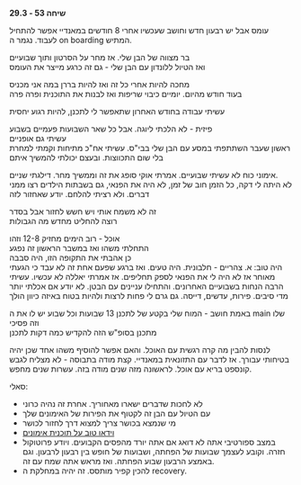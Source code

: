 **שיחה 53 \- 29.3**

עומס אבל יש רבעון חדש וחושב שעכשיו אחרי 8 חודשים במאנדיי אפשר להתחיל לעבוד. נגמר ה on boarding המתיש. 

בר מצווה של הבן שלי. אז מחר על הסרטון ותוך שבועיים  
ואז הטיול ללונדון עם הבן שלי \- גם זה כרגע מייצר את העומס

מחכה להיות אחרי כל זה ואז להיות בררן במה אני מכניס  
בעוד חודש מהיום. יומיים כיבוי שריפות ואז לבנות את התוכנית ופרה פרה

עשיתי עבודה בחודש האחרון שתאפשר לי לתכנן, להיות רגוע יחסית

פיזית \- לא הלכתי ליוגה. אבל כל שאר השבועות פעמיים בשבוע  
עשיתי גם אופניים  
ראשון שעבר השתתפתי במסע עם הבן שלי בבי"ס. עשיתי אח"כ מתיחות וקמתי למחרת בלי שום התכווצות. ובעצם יכולתי להמשיך איתם

אימוני כוח לא עשיתי שבועיים. אמרתי אוקי סופג את זה וממשיך מחר. דילגתי שניים.  
לא היתה לי דקה, כל הזמן חוב של זמן, לא היה את הפנאי, גם בשבתות הילדים רצו ממני דברים. ולא רציתי להלחם. יודע שאחזור לזה

זה לא משמח אותי ויש חשש לחזור אבל בסדר  
רוצה להחליט מחדש מה הגבולות

אוכל \- רוב הימים מחזיק 12-8 וזהו  
התחלתי משהו ואז במשבר הראשון זה נפגע  
כן אהבתי את התקופה הזו, היה סבבה  
היה טוב: א. צהריים \- חלבונית. היה טעים. ואז ברגע שפעם אחת זה לא עבד כי הגעתי מאוחר אז לא היה לי את הפנאי לספק תחליפים. אז אמרתי יאללה לא עכשיו. עשיתי הרבה הנחות בשבועיים האחרונים. והתחילו עניינים עם הבטן. לא יודע אם אכלתי יותר מדי סיבים. פירות, עדשים, דייסה. גם גרם לי פחות לרצות ולהיות בטוח באיזה כיוון הולך

באמת חושב \- המוח שלי בקטע של לתכנן 13 שבועות וכל שבוע יש לו את ה main שלו וזה פסיכי  
מתכנן בסופ"ש הזה להקדיש כמה דקות לתכנן

לנסות להבין מה קרה רגשית עם האוכל. והאם אפשר להוסיף משהו אחד שכן יהיה בטיחותי עבורך. אז לדבר עם התזונאית במאנדיי. קצת מודה בתבוסה \- לא מצליח לגבש קונספט בריא עם אוכל. לראשונה מזה שנים מודה בזה. עשרות שנים מחפש. 

סאלי:

* לא לחכות שדברים ישארו מאחוריך. אחרת זה נהיה כרוני  
* עם הטיול עם הבן זה לקטוף את הפירות של האימונים שלך  
* מי שנמצא בכושר צריך למצוא דרך לחזור לכושר  
* [וידאו טוב על תוכנית אימונים](https://www.youtube.com/watch?v=UIy-WQCZd4M&ab_channel=AndrewHuberman)  
* במצב ספורטיבי אתה לא דואג אם אתה יורד מהפסים הקבועים. ויודע פרוטוקול חזרה. וקובע לעצמך שבועות של הפחתה, ושבועות של חופש בין רבעון לרבעון. וגם באמצע הרבעון שבוע הפחתה. ואז מראש אתה שמח עם זה.   
* להכין קפיר מותסס. זה יהיה במחלקת ה recovery. 

